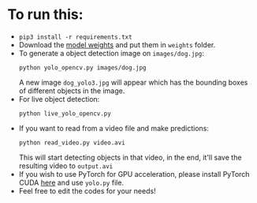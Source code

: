 # To run this:
- `pip3 install -r requirements.txt`
- Download the [model weights](https://pjreddie.com/media/files/yolov3.weights) and put them in `weights` folder.
- To generate a object detection image on `images/dog.jpg`:
    ```
    python yolo_opencv.py images/dog.jpg
    ```
    A new image `dog_yolo3.jpg` will appear which has the bounding boxes of different objects in the image.
- For live object detection:
    ```
    python live_yolo_opencv.py
    ```
- If you want to read from a video file and make predictions:
    ```
    python read_video.py video.avi
    ```
    This will start detecting objects in that video, in the end, it'll save the resulting video to `output.avi`
- If you wish to use PyTorch for GPU acceleration, please install PyTorch CUDA [here](https://pytorch.org/get-started) and use `yolo.py` file.
- Feel free to edit the codes for your needs!
